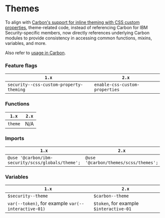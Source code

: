 # Themes

To align with [Carbon's support for inline theming with CSS custom properties](https://medium.com/carbondesign/whats-coming-to-carbon-in-2021-39a4c7d1762a), theme-related code, instead of referencing Carbon for IBM Security-specific members, now directly references underlying Carbon modules to provide consistency in accessing common functions, mixins, variables, and more.

Also refer to [usage in Carbon](https://github.com/carbon-design-system/carbon/tree/main/packages/themes#usage).

### Feature flags

| `1.x`                                   | `2.x`                          |
| --------------------------------------- | ------------------------------ |
| `security--css-custom-property-theming` | `enable-css-custom-properties` |

### Functions

| `1.x`   | `2.x` |
| ------- | ----- |
| `theme` | N/A   |

### Imports

| `1.x`                                             | `2.x`                                |
| ------------------------------------------------- | ------------------------------------ |
| `@use '@carbon/ibm-security/scss/globals/theme';` | `@use '@carbon/themes/scss/themes';` |

### Variables

| `1.x`                                               | `2.x`                                   |
| --------------------------------------------------- | --------------------------------------- |
| `$security--theme`                                  | `$carbon--theme`                        |
| `var(--token)`, for example `var(--interactive-01)` | `$token`, for example `$interactive-01` |
